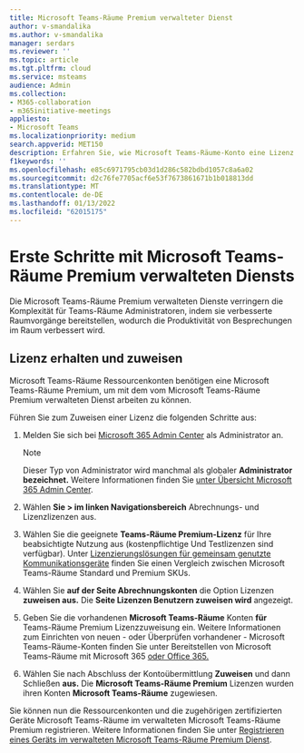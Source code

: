 ```yaml
---
title: Microsoft Teams-Räume Premium verwalteter Dienst
author: v-smandalika
ms.author: v-smandalika
manager: serdars
ms.reviewer: ''
ms.topic: article
ms.tgt.pltfrm: cloud
ms.service: msteams
audience: Admin
ms.collection:
- M365-collaboration
- m365initiative-meetings
appliesto:
- Microsoft Teams
ms.localizationpriority: medium
search.appverid: MET150
description: Erfahren Sie, wie Microsoft Teams-Räume-Konto eine Lizenz für den Zugriff auf den Premium Microsoft Teams-Räume Dienst erhält.
f1keywords: ''
ms.openlocfilehash: e85c6971795cb03d1d286c582bdbd1057c8a6a02
ms.sourcegitcommit: d2c76fe7705acf6e53f7673861671b1b018813dd
ms.translationtype: MT
ms.contentlocale: de-DE
ms.lasthandoff: 01/13/2022
ms.locfileid: "62015175"
---
```

# <a name="getting-started-with-microsoft-teams-rooms-premium-managed-service"></a>Erste Schritte mit Microsoft Teams-Räume Premium verwalteten Diensts

Die Microsoft Teams-Räume Premium verwalteten Dienste verringern die Komplexität für Teams-Räume Administratoren, indem sie verbesserte Raumvorgänge bereitstellen, wodurch die Produktivität von Besprechungen im Raum verbessert wird.

## <a name="obtain-and-assign-a-license"></a>Lizenz erhalten und zuweisen

Microsoft Teams-Räume Ressourcenkonten benötigen eine Microsoft Teams-Räume Premium, um mit dem vom Microsoft Teams-Räume Premium verwalteten Dienst arbeiten zu können.

Führen Sie zum Zuweisen einer Lizenz die folgenden Schritte aus:

1. Melden Sie sich bei [Microsoft 365 Admin Center](https://admin.microsoft.com) als Administrator an.

    > [!NOTE]
    > Dieser Typ von Administrator wird manchmal als globaler **Administrator bezeichnet.** Weitere Informationen finden Sie [unter Übersicht Microsoft 365 Admin Center](/microsoft-365/business-video/admin-center-overview).

2. Wählen **Sie > im linken Navigationsbereich** Abrechnungs- und Lizenzlizenzen aus.
3. Wählen Sie die geeignete **Teams-Räume Premium-Lizenz** für Ihre beabsichtigte Nutzung aus (kostenpflichtige Und Testlizenzen sind verfügbar). Unter [Lizenzierungslösungen für gemeinsam genutzte Kommunikationsgeräte](rooms-licensing.md) finden Sie einen Vergleich zwischen Microsoft Teams-Räume Standard und Premium SKUs.
4. Wählen Sie **auf der Seite Abrechnungskonten** die Option Lizenzen **zuweisen aus.** Die **Seite Lizenzen Benutzern zuweisen wird** angezeigt.
5. Geben Sie die vorhandenen **Microsoft Teams-Räume** Konten **für** Teams-Räume Premium Lizenzzuweisung ein. Weitere Informationen zum Einrichten von neuen - oder Überprüfen vorhandener - Microsoft Teams-Räume-Konten finden Sie unter Bereitstellen von Microsoft Teams-Räume mit Microsoft 365 [oder Office 365.](with-office-365.md)
6. Wählen Sie nach Abschluss der Kontoübermittlung **Zuweisen** und dann Schließen **aus.** Die **Microsoft Teams-Räume Premium** Lizenzen wurden ihren Konten **Microsoft Teams-Räume** zugewiesen.

Sie können nun die Ressourcenkonten und die zugehörigen zertifizierten Geräte Microsoft Teams-Räume im verwalteten Microsoft Teams-Räume Premium registrieren. Weitere Informationen finden Sie unter [Registrieren eines Geräts im verwalteten Microsoft Teams-Räume Premium Dienst](enrolling-mtrp-managed-service.md).

